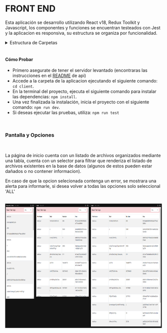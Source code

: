 # FRONT END

  Esta aplicación se desarrollo utilizando React v18, Redux Toolkit y Javascript, los componentes y funciones se encuentran testeados con Jest y la aplicacion es responsiva, su estructura se organiza por funcionalidad.


<details>
<summary>Estructura de Carpetas</summary>

```bash 
client/
│
├── src/
│ ├── components/
│ │ ├── fileList/
│ │ │ ├── index.jsx
│ │ │ └── index.spec.jsx
│ │ ├── layout/...
│ │ ├── navbar/...
│ │ └── ui/
| |   ├── loader/
| |   | ├── index.jsx
| |   | └── index.spec.jsx
│ │   ├── select/...
│ │   ├── table/...
│ │   └── toast/...
| |
│ ├── constants/
│ │ ├── server.js
│ │ └── ...
│ │
│ ├── helper/
| | ├── httpsClient/
│ │ │ ├── index.js
│ │ │ └── index.spec.js
| | └── LogErros/...
| |
│ ├── mocks/
| | └── store/
│ |   └── index.js
| |
│ ├── services/
│ | └── index.js
| |
| ├── store/
│ | ├── index.js
│ | └── files/
│ │   ├── fileSlice.js
│ │   ├── thunk.js
│ │   └── index.js
| |
| ├── views/
│ | └── home/
│ │   └── index.jsx
| |
| └── wordings/
│   └── index.js
|
├── App.js
├── index.js
├── package.json
├── README.md
└── ...
```

</details>

<br>

#### Cómo Probar

* Primero asegurate de tener el servidor levantado (encontraras las instrucciones en el <a href="../api/README.md">README</a> de api)
* Accede a la carpeta de la aplicacion ejecutando el siguiente comando: ```cd client```.
* En la terminal del proyecto, ejecuta el siguiente comando para instalar las dependencias: ```npm install```.
* Una vez finalizada la instalación, inicia el proyecto con el siguiente comando: ```npm run dev```.
* Si deseas ejecutar las pruebas, utiliza: ```npm run test```
<br>

### Pantalla y Opciones

<br>

La página de inicio cuenta con un listado de archivos organizados mediante una tabla, cuenta con un selector para filtrar que renderiza el listado de archivos existentes en la base de datos (algunos de estos pueden estar dañados o no contener informacion).

En caso de que la opcion selecionada contenga un error, se mostrara una alerta para informarle, si desea volver a todas las opciones solo seleccional 'ALL'

<br>


<img src="public/assets/toolbox.png" width="800" height="400" />
<br>
<br>
